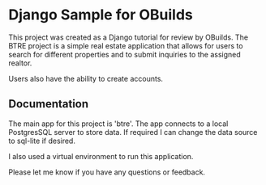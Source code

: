 
# Django Sample for OBuilds

This project was created as a Django tutorial for review by OBuilds. The BTRE project is a simple real estate application that allows
for users to search for different properties and to submit inquiries to the assigned realtor.

Users also have the ability to create accounts.



## Documentation

The main app for this project is 'btre'. The app connects to a local PostgresSQL server to store data. If required I can change the data source to sql-lite if desired.

I also used a virtual environment to run this application.

Please let me know if you have any questions or feedback.

